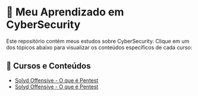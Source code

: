 # 📌 Meu Aprendizado em CyberSecurity

Este repositório contém meus estudos sobre CyberSecurity. Clique em um dos tópicos abaixo para visualizar os conteúdos específicos de cada curso:

## 🔗 Cursos e Conteúdos

- [Solyd Offensive - O que é Pentest](Cursos/SolydOffensive/WhatPentest.md)
- [Solyd Offensive - O que é Pentest](Cursos/OutroCurso/KaliLinux.md)

